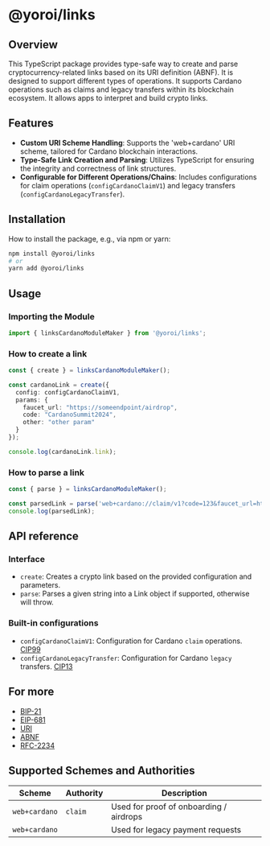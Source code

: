# @yoroi/links

## Overview
This TypeScript package provides type-safe way to create and parse cryptocurrency-related links based on its URI definition (ABNF). It is designed to support different types of operations. It supports Cardano operations such as claims and legacy transfers within its blockchain ecosystem. It allows apps to interpret and build crypto links.

## Features
- **Custom URI Scheme Handling**: Supports the 'web+cardano' URI scheme, tailored for Cardano blockchain interactions.
- **Type-Safe Link Creation and Parsing**: Utilizes TypeScript for ensuring the integrity and correctness of link structures.
- **Configurable for Different Operations/Chains**: Includes configurations for claim operations (`configCardanoClaimV1`) and legacy transfers (`configCardanoLegacyTransfer`).

## Installation
How to install the package, e.g., via npm or yarn:
```bash
npm install @yoroi/links
# or
yarn add @yoroi/links
```

## Usage
### Importing the Module
```typescript
import { linksCardanoModuleMaker } from '@yoroi/links';
```

### How to create a link
```typescript
const { create } = linksCardanoModuleMaker();

const cardanoLink = create({
  config: configCardanoClaimV1,
  params: {
    faucet_url: "https://someendpoint/airdrop",
    code: "CardanoSummit2024",
    other: "other param"
  }
});

console.log(cardanoLink.link); 
```

### How to parse a link
```typescript
const { parse } = linksCardanoModuleMaker();

const parsedLink = parse('web+cardano://claim/v1?code=123&faucet_url=http://example.com');
console.log(parsedLink);
```

## API reference

### Interface 
- `create`: Creates a crypto link based on the provided configuration and parameters.
- `parse`: Parses a given string into a Link object if supported, otherwise will throw.

### Built-in configurations
- `configCardanoClaimV1`: Configuration for Cardano `claim` operations. [CIP99](https://github.com/cardano-foundation/CIPs/pull/546/files)
- `configCardanoLegacyTransfer`: Configuration for Cardano `legacy` transfers. [CIP13](https://cips.cardano.org/cips/cip13/)

## For more
- [BIP-21](https://github.com/bitcoin/bips/blob/master/bip-0021.mediawiki) 
- [EIP-681](https://eips.ethereum.org/EIPS/eip-681)
- [URI](https://www.google.com/url?sa=t&rct=j&q=&esrc=s&source=web&cd=&cad=rja&uact=8&ved=2ahUKEwiGtpWV-eOCAxVSmokEHdBOAn0QFnoECBQQAQ&url=https%3A%2F%2Fen.wikipedia.org%2Fwiki%2FUniform_Resource_Identifier&usg=AOvVaw2i8uSyn7gtMV9bW4Nmh4dK&opi=89978449)
- [ABNF](https://www.google.com/url?sa=t&rct=j&q=&esrc=s&source=web&cd=&cad=rja&uact=8&ved=2ahUKEwjYq-3u-OOCAxVxvokEHTx1CqsQFnoECBIQAQ&url=https%3A%2F%2Fen.wikipedia.org%2Fwiki%2FAugmented_Backus%25E2%2580%2593Naur_form&usg=AOvVaw3GEFuH6Hby-NUw6cxQpQUz&opi=89978449)
- [RFC-2234](https://datatracker.ietf.org/doc/html/rfc2234)

## Supported Schemes and Authorities

| Scheme         | Authority | Description                                 |
|----------------|-----------|---------------------------------------------|
| `web+cardano`  | `claim`   | Used for proof of onboarding / airdrops     |
| `web+cardano`  | ` `       | Used for legacy payment requests            |